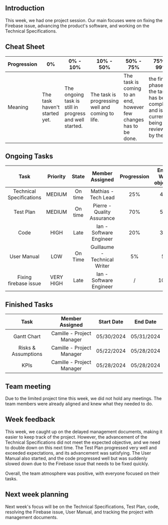 ## Introduction

This week, we had one project session. Our main focuses were on fixing the Firebase issue, advancing the product's software, and working on the Technical Specifications.

## Cheat Sheet

| Progression | 0%                          | 0% - 10%                                                                      | 10% - 50% | 50% - 75% | 75% - 99% | 100% |
| ----------- | --------------------------- | --------------------------------------------------------------------------------------------------------------------------------------------- | --------------------------------------------------- | ------------------------------- | ------------------------------- | ------------------------------ |
| Meaning     | The task haven't started yet. | The ongoing task is still in progress and well started. | The task is progressing well and coming to life. | The task is coming to an end, however few changes has to be done. | the final phase of the task has been completed and is currently being reviewed by the QA.  | The task is entirely completed and integrated in the repository. |

## Ongoing Tasks

|           Task          |      Priority        | State   | Member Assigned                   | Progression | End Of Week objective  | Start Date |
| :----------------------:| :------------------: |:-------:|:--------------------------------: | :---------: | :--------------------: | :--------: |
| Technical Specifications| MEDIUM               | On time | Mathias - Tech Lead               | 25%         | 40%                    | 05/21/2024 |
| Test Plan               | MEDIUM               | On time | Pierre - Quality Assurance        | 70%         | 50%                    | 05/22/2024 |
| Code                    | HIGH                 | Late    | Ian - Software Engineer           | 20%         | 30%                    | 05/22/2024 |
| User Manual             | LOW                  | On Time | Guillaume - Technical Writer      | 5%          | 5%                     | 05/28/2024 |
| Fixing firebase issue   | VERY HIGH            | Late    | Ian - Software Engineer           | /           | 100%                   | 05/28/2024 |


## Finished Tasks

|          Task              | Member Assigned                  | Start Date |  End Date  |
| :---------------------:    | :------------------------------: | :--------: | :--------: |
| Gantt Chart                | Camille - Project Manager        | 05/30/2024 | 05/31/2024 |
| Risks & Assumptions        | Camille - Project Manager        | 05/22/2024 | 05/28/2024 |
| KPIs                       | Camille - Project Manager        | 05/28/2024 | 05/28/2024 |


## Team meeting

Due to the limited project time this week, we did not hold any meetings. The team members were already aligned and knew what they needed to do.

## Week feedback

This week, we caught up on the delayed management documents, making it easier to keep track of the project. However, the advancement of the Technical Specifications did not meet the expected objective, and we need to double down on this next time. The Test Plan progressed very well and exceeded expectations, and its advancement was satisfying. The User Manual also started, and the code progressed well but was suddenly slowed down due to the Firebase issue that needs to be fixed quickly.

Overall, the team atmosphere was positive, with everyone focused on their tasks.

## Next week planning

Next week's focus will be on the Technical Specifications, Test Plan, code, resolving the Firebase issue, User Manual, and tracking the project with management documents.